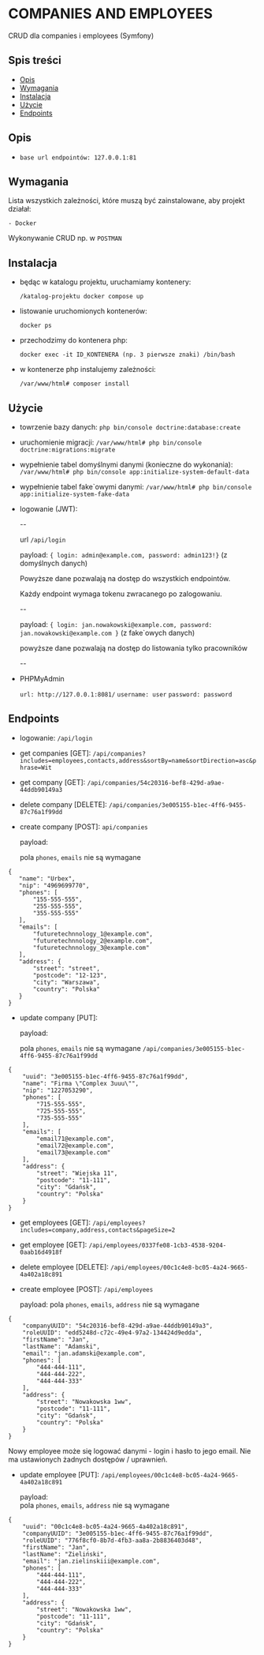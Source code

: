 # COMPANIES AND EMPLOYEES

CRUD dla companies i employees (Symfony)

## Spis treści
- [Opis](#opis)
- [Wymagania](#wymagania)
- [Instalacja](#instalacja)
- [Użycie](#użycie)
- [Endpoints](#endpoints)

## Opis
 - ``base url endpointów: 127.0.0.1:81``

## Wymagania
Lista wszystkich zależności, które muszą być zainstalowane, aby projekt działał:

    - Docker 

Wykonywanie CRUD np. w ``POSTMAN``

## Instalacja
- będąc w katalogu projektu, uruchamiamy kontenery:

  ``/katalog-projektu docker compose up``


- listowanie uruchomionych kontenerów:

  ``docker ps``


- przechodzimy do kontenera php:

  ``docker exec -it ID_KONTENERA (np. 3 pierwsze znaki) /bin/bash``


- w kontenerze php instalujemy zależności:

  ``/var/www/html# composer install``

## Użycie
- towrzenie bazy danych:
  ``php bin/console doctrine:database:create``

- uruchomienie migracji:
  ``/var/www/html# php bin/console doctrine:migrations:migrate``


- wypełnienie tabel domyślnymi danymi (konieczne do wykonania):
  ``/var/www/html# php bin/console app:initialize-system-default-data``


- wypełnienie tabel fake`owymi danymi:
  ``/var/www/html# php bin/console app:initialize-system-fake-data``


- logowanie (JWT):

  --

  url ``/api/login``

  payload: ``{ login: admin@example.com, password: admin123!}`` (z domyślnych danych)

  Powyższe dane pozwalają na dostęp do wszystkich endpointów.

  Każdy endpoint wymaga tokenu zwracanego po zalogowaniu. 

  --

  payload: ``{ login: jan.nowakowski@example.com, password: jan.nowakowski@example.com }`` (z fake`owych danych)

  powyższe dane pozwalają na dostęp do listowania tylko pracowników
 
  --
- PHPMyAdmin
  
  ``url: http://127.0.0.1:8081/``
  ``username: user``
  ``password: password``

## Endpoints

- logowanie: ``/api/login``


- get companies [GET]:
``/api/companies?includes=employees,contacts,address&sortBy=name&sortDirection=asc&phrase=Wit``


- get company [GET]:
``/api/companies/54c20316-bef8-429d-a9ae-44ddb90149a3``


- delete company [DELETE]: 
``/api/companies/3e005155-b1ec-4ff6-9455-87c76a1f99dd``


- create company [POST]:
  ``api/companies``

   payload:
  
   pola `phones`, `emails` nie są wymagane
 ```
{
    "name": "Urbex",
    "nip": "4969699770",
    "phones": [
        "155-555-555",
        "255-555-555",
        "355-555-555"
    ],
    "emails": [
        "futuretechnnology_1@example.com",
        "futuretechnnology_2@example.com",
        "futuretechnnology_3@example.com"
    ],      
    "address": {
        "street": "street",
        "postcode": "12-123",
        "city": "Warszawa",
        "country": "Polska"
    }
}
  ```

- update company [PUT]:

  payload:

  pola `phones`, `emails` nie są wymagane
``/api/companies/3e005155-b1ec-4ff6-9455-87c76a1f99dd``

```
{
    "uuid": "3e005155-b1ec-4ff6-9455-87c76a1f99dd",
    "name": "Firma \"Complex 3uuu\"",
    "nip": "1227053290",
    "phones": [
        "715-555-555",
        "725-555-555",
        "735-555-555"
    ],
    "emails": [
        "email71@example.com",
        "email72@example.com",
        "email73@example.com"
    ],      
    "address": {
        "street": "Wiejska 11",
        "postcode": "11-111",
        "city": "Gdańsk",
        "country": "Polska"
    }
}
```

- get employees [GET]:
``/api/employees?includes=company,address,contacts&pageSize=2``   


- get employee [GET]:
  ``/api/employees/0337fe08-1cb3-4538-9204-0aab16d4918f``

- delete employee [DELETE]: 
``/api/employees/00c1c4e8-bc05-4a24-9665-4a402a18c891``


- create employee [POST]: ``/api/employees``

  payload:
  pola `phones`, `emails`, `address` nie są wymagane
```
{
    "companyUUID": "54c20316-bef8-429d-a9ae-44ddb90149a3",
    "roleUUID": "edd5248d-c72c-49e4-97a2-134424d9edda",
    "firstName": "Jan",
    "lastName": "Adamski",
    "email": "jan.adamski@example.com",
    "phones": [
        "444-444-111",
        "444-444-222",
        "444-444-333"
    ],
    "address": {
        "street": "Nowakowska 1ww",
        "postcode": "11-111",
        "city": "Gdańsk",
        "country": "Polska"
    }
}
```

  Nowy employee może się logować danymi - login i hasło to jego email.
  Nie ma ustawionych żadnych dostępów / uprawnień.

- update employee [PUT]: ``/api/employees/00c1c4e8-bc05-4a24-9665-4a402a18c891``

  payload:  
    pola `phones`, `emails`, `address` nie są wymagane 
```
{
    "uuid": "00c1c4e8-bc05-4a24-9665-4a402a18c891",
    "companyUUID": "3e005155-b1ec-4ff6-9455-87c76a1f99dd",
    "roleUUID": "776f8cf0-8b7d-4fb3-aa8a-2b8836403d48",
    "firstName": "Jan",
    "lastName": "Zieliński",
    "email": "jan.zielinskiii@example.com",
    "phones": [
        "444-444-111",
        "444-444-222",
        "444-444-333"
    ],
    "address": {
        "street": "Nowakowska 1ww",
        "postcode": "11-111",
        "city": "Gdańsk",
        "country": "Polska"
    }
}
```